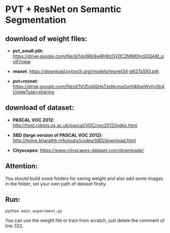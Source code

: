 # PVT + ResNet on Semantic Segmentation

## download of weight files:
* **pvt_small.pth**: https://drive.google.com/file/d/1ds9Rb9wRh9IzGV0CZMM0hnS0QAM_qyIF/view

* **resnet**: https://download.pytorch.org/models/resnet34-b627a593.pth

* **pvt+resnet**: https://drive.google.com/file/d/1VIZUdjQHpTzeNcmeGxHl4IbwWv0ySh4t/view?usp=sharing

## download of dataset:
* **PASCAL VOC 2012**: http://host.robots.ox.ac.uk/pascal/VOC/voc2012/index.html

* **SBD (large version of PASCAL VOC 2012)**: http://home.bharathh.info/pubs/codes/SBD/download.html

* **Cityscapes**: https://www.cityscapes-dataset.com/downloads/

## Attention:

You should build some folders for saving weight and also add some images in the folder, set your own path of dataset firstly.


## Run:
```python main_experiment.py```

You can use the weight file or train from scratch, just delete the comment of line 322.

